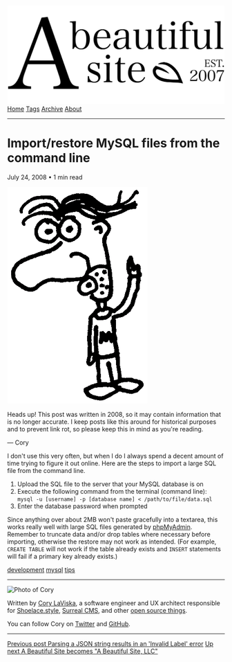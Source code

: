 <a href="../../index.html" class="header-link"><img src="../../images/logos/wordmark.svg" alt="A Beautiful Site" class="wordmark" /></a> <a href="../../index.html" class="nav-item">Home</a> <a href="../../tags/index.html" class="nav-item">Tags</a> <a href="../index.html" class="nav-item">Archive</a> <a href="../../about/index.html" class="nav-item">About</a>

------------------------------------------------------------------------

Import/restore MySQL files from the command line
================================================

July 24, 2008 • 1 min read

![A drawing of a cartoon man pointing upwards](../../images/artwork/pointer.gif)

Heads up! This post was written in 2008, so it may contain information that is no longer accurate. I keep posts like this around for historical purposes and to prevent link rot, so please keep this in mind as you're reading.

— Cory

I don't use this very often, but when I do I always spend a decent amount of time trying to figure it out online. Here are the steps to import a large SQL file from the command line.

1.  Upload the SQL file to the server that your MySQL database is on
2.  Execute the following command from the terminal (command line):  
    `mysql -u [username] -p [database name] < /path/to/file/data.sql`
3.  Enter the database password when prompted

Since anything over about 2MB won't paste gracefully into a textarea, this works really well with large SQL files generated by [phpMyAdmin](http://www.phpmyadmin.net/). Remember to truncate data and/or drop tables where necessary before importing, otherwise the restore may not work as intended. (For example, `CREATE TABLE` will not work if the table already exists and `INSERT` statements will fail if a primary key already exists.)

<a href="../../tags/development/index.html" class="post-tag">development</a> <a href="../../tags/mysql/index.html" class="post-tag">mysql</a> <a href="../../tags/tips/index.html" class="post-tag">tips</a>

------------------------------------------------------------------------

<img src="http://0.gravatar.com/avatar/bf1b3b95fd5b096a3592247c29667b33?s=512" alt="Photo of Cory" class="avatar avatar-small" />

Written by [Cory LaViska](../../index-4.html), a software engineer and UX architect responsible for [Shoelace.style](https://shoelace.style/), [Surreal CMS](https://www.surrealcms.com/), and other [open source things](https://github.com/claviska).

You can follow Cory on [Twitter](https://twitter.com/claviska) and [GitHub](https://github.com/claviska).

------------------------------------------------------------------------

<a href="../parsing-a-json-string-results-in-an-invalid-label-error/index.html" class="post-nav-previous"><span class="small">Previous post</span> Parsing a JSON string results in an 'Invalid Label' error</a> <a href="../abs-becomes-abs-llc/index.html" class="post-nav-next"><span class="small">Up next</span> A Beautiful Site becomes "A Beautiful Site, LLC"</a>
